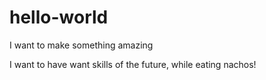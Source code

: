 # hello-world
I want to make something amazing

I want to have want skills of the future, while eating nachos!

